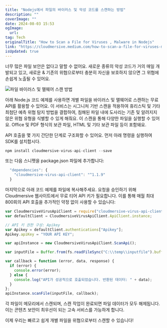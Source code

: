 ```yaml
---
title: "Nodejs에서 파일의 바이러스 및 악성 코드를 스캔하는 방법"
description: ""
coverImage: ""
date: 2024-08-03 15:53
ogImage:
  url:
tag: Tech
originalTitle: "How to Scan a File for Viruses , Malware in Nodejs"
link: "https://cloudmersive.medium.com/how-to-scan-a-file-for-viruses-malware-in-node-js-16c94a5868b8"
isUpdated: true
---
```


너무 많은 파일 보안은 없다고 말할 수 없어요. 새로운 종류의 악성 코드가 거의 매일 개발되고 있고, 새로운 & 기존의 위협으로부터 충분히 자신을 보호하지 않으면 그 위협에 손쉽게 노출될 수 있어요.

![파일 바이러스 및 맬웨어 스캔 방법](/assets/img/How-to-Scan-a-File-for-Viruses-Malware-in-Node.js_0.png)

아래 Node.js 코드 예제를 사용하면 개별 파일을 바이러스 및 맬웨어로 스캔하는 무료 API를 활용할 수 있어요. 이 서비스는 시그니처 기반 스캔을 적용하여 휴리스틱 및 기타 최첨단 예측 위협 탐지 방법을 결합하여, 침해된 파일 내에 도사리는 기존 및 알려지지 않은 위협 유형을 식별할 수 있게 해줘요. 이 스캔을 통해 다양한 파일을 실행할 수 있어요. Office 및 PDF 형식의 보관 파일, HTML 및 기타 보관 파일 등이 포함돼요.

API 호출을 몇 가지 간단한 단계로 구조화할 수 있어요. 먼저 아래 명령을 실행하여 SDK를 설치합시다.

<!-- seedividend - 사각형 -->

<ins class="adsbygoogle"
     style="display:block"
     data-ad-client="ca-pub-4877378276818686"
     data-ad-slot="1898504329"
     data-ad-format="auto"
     data-full-width-responsive="true"></ins>

<script>
     (adsbygoogle = window.adsbygoogle || []).push({});
</script>

```js
npm install cloudmersive-virus-api-client --save
```

또는 다음 스니펫을 package.json 파일에 추가합니다:

```js
  "dependencies": {
    "cloudmersive-virus-api-client": "^1.1.9"
  }
```

마지막으로 아래 코드 예제를 파일에 복사해주세요. 요청을 승인하기 위해 Cloudmersive 웹사이트에서 무료 티어 API 키가 필요합니다. 이를 통해 매월 최대 800회의 API 호출을 추가적인 약정 없이 사용할 수 있습니다:

<!-- seedividend - 사각형 -->

<ins class="adsbygoogle"
     style="display:block"
     data-ad-client="ca-pub-4877378276818686"
     data-ad-slot="1898504329"
     data-ad-format="auto"
     data-full-width-responsive="true"></ins>

<script>
     (adsbygoogle = window.adsbygoogle || []).push({});
</script>

```js
var CloudmersiveVirusApiClient = require("cloudmersive-virus-api-client");
var defaultClient = CloudmersiveVirusApiClient.ApiClient.instance;

// API 키 권한 구성: Apikey
var Apikey = defaultClient.authentications["Apikey"];
Apikey.apiKey = "YOUR API KEY";

var apiInstance = new CloudmersiveVirusApiClient.ScanApi();

var inputFile = Buffer.from(fs.readFileSync("C:\\temp\\inputfile").buffer); // 파일 | 작업을 수행할 입력 파일.

var callback = function (error, data, response) {
  if (error) {
    console.error(error);
  } else {
    console.log("API가 성공적으로 호출되었습니다. 반환된 데이터: " + data);
  }
};
apiInstance.scanFile(inputFile, callback);
```

각 파일이 메모리에서 스캔되며, 스캔 작업이 완료되면 파일 데이터가 모두 해제됩니다. 이는 콘텐츠 보안이 최우선이 되는 고속 서비스를 가능하게 합니다.

이제 우리는 빠르고 쉽게 개별 파일을 위협으로부터 스캔할 수 있습니다!
